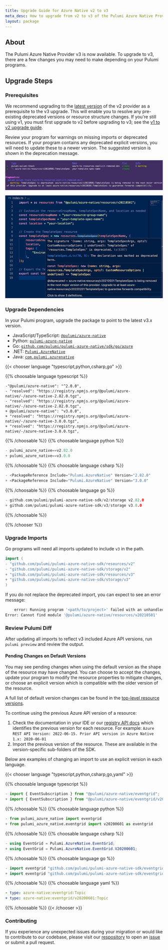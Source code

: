 ```yaml
---
title: Upgrade Guide for Azure Native v2 to v3
meta_desc: How to upgrade from v2 to v3 of the Pulumi Azure Native Provider.
layout: package
---
```


## About

The Pulumi Azure Native Provider v3 is now available. 
To upgrade to v3, there are a few changes you may need to make depending on your Pulumi programs.

## Upgrade Steps

### Prerequisites

We recommend upgrading to the [latest version](https://github.com/pulumi/pulumi-azure-native/releases/tag/v2.82.0) of the v2 provider as a prerequisite to the v3 upgrade. This will enable you to resolve any pre-existing deprecated versions or resource structure changes.  If you're
still using v1, you must first upgrade to v2 before upgrading to v3; see the [v1 to v2 upgrade guide](../../azure-native-v2/from-v1-to-v2/).

Review your program for warnings on missing imports or deprecated resources. If your program contains any deprecated explicit versions, you will need to update these to a newer version. The suggested version is shown in the deprecation message.

![azure-deprecation-cli](./azure-deprecation-cli.png)

![azure-deprecation-ide](./azure-deprecation-ide.png)

### Upgrade Dependencies

In your Pulumi program, upgrade the package to point to the latest v3.x version.

* JavaScript/TypeScript: [`@pulumi/azure-native`](https://www.npmjs.com/package/@pulumi/azure-native/v/3.0.0)
* Python: [`pulumi-azure-native`](https://pypi.org/project/pulumi-azure-native/3.0.0/)
* Go: [`github.com/pulumi/pulumi-azure-native/sdk/go/azure`](https://github.com/pulumi/pulumi-azure-native/releases/tag/v3.0.0)
* .NET: [`Pulumi.AzureNative`](https://www.nuget.org/packages/Pulumi.AzureNative/3.0.0)
* Java: [`com.pulumi.azurenative`](https://central.sonatype.com/artifact/com.pulumi/azure-native/3.0.0)

{{< chooser language "typescript,python,csharp,go" >}}

{{% choosable language typescript %}}

```
-"@pulumi/azure-native": "^2.0.0",
- "resolved": "https://registry.npmjs.org/@pulumi/azure-native/-/azure-native-2.82.0.tgz",
- "resolved": "https://registry.npmjs.org/@pulumi/azure-native/-/azure-native-2.82.0.tgz",
+ @pulumi/azure-native": "v3.0.0",
+ "resolved": "https://registry.npmjs.org/@pulumi/azure-native/-/azure-native-3.0.0.tgz",
+ "resolved": "https://registry.npmjs.org/@pulumi/azure-native/-/azure-native-3.0.0.tgz",
```

{{% /choosable %}}
{{% choosable language python %}}

```python
- pulumi_azure_native==v2.82.0
+ pulumi_azure_native==v3.0.0
```

{{% /choosable %}}
{{% choosable language csharp %}}

```csharp
- <PackageReference Include="Pulumi.AzureNative" Version="2.82.0"
+ <PackageReference Include="Pulumi.AzureNative" Version="3.0.0"
```

{{% /choosable %}}
{{% choosable language go %}}

```go
- github.com/pulumi/pulumi-azure-native-sdk/v2/storage v2.82.0
+ github.com/pulumi/pulumi-azure-native-sdk/v3/storage v3.0.0
```

{{% /choosable %}}

{{% /chooser %}}

### Upgrade Imports

Go programs will need all imports updated to include `v3` in the path.

```go
import (
- "github.com/pulumi/pulumi-azure-native-sdk/resources/v2"
- "github.com/pulumi/pulumi-azure-native-sdk/storage/v2"
+ "github.com/pulumi/pulumi-azure-native-sdk/resources/v3"
+ "github.com/pulumi/pulumi-azure-native-sdk/storage/v3"
)
```

If you do not replace the deprecated import, you can expect to see an error message:

```bash
    error: Running program '<path/to/project>' failed with an unhandled exception:
Error: Cannot find module '@pulumi/azure-native/resources/v20210501'
```

### Review Pulumi Diff

After updating all imports to reflect v3 included Azure API versions, run `pulumi preview` and review the output.

#### Pending Changes on Default Versions

You may see pending changes when using the default version as the shape of the resource may have changed. You can choose to accept the changes, update your program to modify the resource properties to mitigate changes, or choose an explicit version which is compatible with the older version of the resource.

A full list of default version changes can be found in the [top-level resource versions](./top-level-resource-versions).

To continue using the previous Azure API version of a resource:

1. Check the documentation in your IDE or our [registry API docs](https://www.pulumi.com/registry/packages/azure-native/) which identifies the previous version for each resource. For example: `Azure REST API Version: 2022-06-15. Prior API version in Azure Native 1.x: 2020-06-01`
2. Import the previous version of the resource. These are available in the version-specific sub-folders of the SDK.

Below are examples of changing an import to use an explicit version in each language.

{{< chooser language "typescript,python,csharp,go,yaml" >}}

{{% choosable language typescript %}}

```typescript
- import { EventSubscription } from "@pulumi/azure-native/eventgrid";
+ import { EventSubscription } from "@pulumi/azure-native/eventgrid/v20200601";
```

{{% /choosable %}}
{{% choosable language python %}}

```python
- from pulumi_azure_native import eventgrid
+ from pulumi_azure_native.eventgrid import v20200601 as eventgrid
```

{{% /choosable %}}
{{% choosable language csharp %}}

```csharp
- using EventGrid = Pulumi.AzureNative.EventGrid;
+ using EventGrid = Pulumi.AzureNative.EventGrid.V20200601;
```

{{% /choosable %}}
{{% choosable language go %}}

```go
- import eventgrid "github.com/pulumi/pulumi-azure-native-sdk/eventgrid/v3"
+ import eventgrid "github.com/pulumi/pulumi-azure-native-sdk/eventgrid/v3/v20200601”
```

{{% /choosable %}}
{{% choosable language yaml %}}

```yaml
- type: azure-native:eventgrid:Topic
+ type: azure-native:eventgrid/v20200601:Topic
```

{{% /choosable %}}
{{< /chooser >}}

### Contributing

If you experience any unexpected issues during your migration or would like to contribute to our codebase, please visit our [respository](https://github.com/pulumi/pulumi-azure-native) to open an [issue](https://github.com/pulumi/pulumi-azure-native/issues) or submit a pull request.
